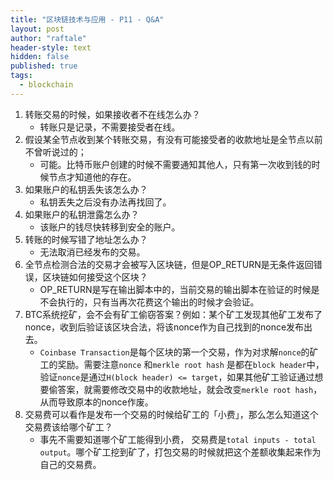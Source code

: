 ```yaml
---
title: "区块链技术与应用 - P11 - Q&A"
layout: post
author: "raftale"
header-style: text
hidden: false
published: true
tags:
  - blockchain
---
```



1. 转账交易的时候，如果接收者不在线怎么办？
    - 转账只是记录，不需要接受者在线。
2. 假设某全节点收到某个转账交易，有没有可能接受者的收款地址是全节点以前不曾听说过的；
    - 可能。比特币账户创建的时候不需要通知其他人，只有第一次收到钱的时候节点才知道他的存在。
3. 如果账户的私钥丢失该怎么办？
    - 私钥丢失之后没有办法再找回了。
4. 如果账户的私钥泄露怎么办？
    - 该账户的钱尽快转移到安全的账户。
5. 转账的时候写错了地址怎么办？
    - 无法取消已经发布的交易。
6. 全节点检测合法的交易才会被写入区块链，但是OP_RETURN是无条件返回错误，区块链如何接受这个区块？
   - OP_RETURN是写在输出脚本中的，当前交易的输出脚本在验证的时候是不会执行的，只有当再次花费这个输出的时候才会验证。
7. BTC系统挖矿，会不会有矿工偷窃答案？例如：某个矿工发现其他矿工发布了nonce，收到后验证该区块合法，将该nonce作为自己找到的nonce发布出去。
   - `Coinbase Transaction`是每个区块的第一个交易，作为对求解`nonce`的矿工的奖励。需要注意`nonce` 和`merkle root hash` 是都在`block header`中，验证`nonce`是通过`H(block header) <= target`，如果其他矿工验证通过想要偷答案，就需要修改交易中的收款地址，就会改变`merkle root hash`，从而导致原本的nonce作废。
8. 交易费可以看作是发布一个交易的时候给矿工的「小费」，那么怎么知道这个交易费该给哪个矿工？
   - 事先不需要知道哪个矿工能得到小费， 交易费是`total inputs - total output`。哪个矿工挖到矿了，打包交易的时候就把这个差额收集起来作为自己的交易费。
